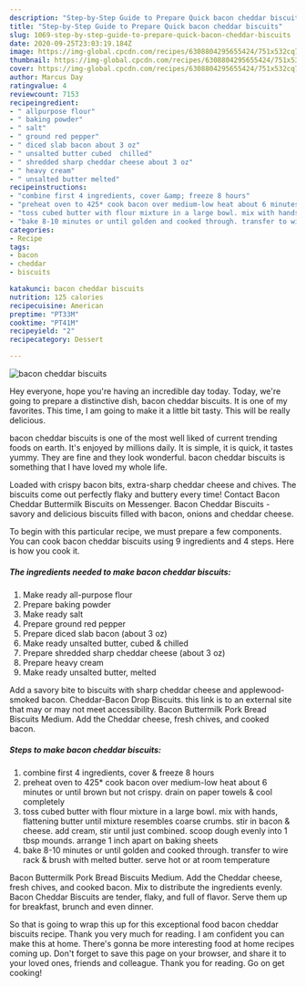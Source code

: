 ```yaml
---
description: "Step-by-Step Guide to Prepare Quick bacon cheddar biscuits"
title: "Step-by-Step Guide to Prepare Quick bacon cheddar biscuits"
slug: 1069-step-by-step-guide-to-prepare-quick-bacon-cheddar-biscuits
date: 2020-09-25T23:03:19.184Z
image: https://img-global.cpcdn.com/recipes/6308804295655424/751x532cq70/bacon-cheddar-biscuits-recipe-main-photo.jpg
thumbnail: https://img-global.cpcdn.com/recipes/6308804295655424/751x532cq70/bacon-cheddar-biscuits-recipe-main-photo.jpg
cover: https://img-global.cpcdn.com/recipes/6308804295655424/751x532cq70/bacon-cheddar-biscuits-recipe-main-photo.jpg
author: Marcus Day
ratingvalue: 4
reviewcount: 7153
recipeingredient:
- " allpurpose flour"
- " baking powder"
- " salt"
- " ground red pepper"
- " diced slab bacon about 3 oz"
- " unsalted butter cubed  chilled"
- " shredded sharp cheddar cheese about 3 oz"
- " heavy cream"
- " unsalted butter melted"
recipeinstructions:
- "combine first 4 ingredients, cover &amp; freeze 8 hours"
- "preheat oven to 425* cook bacon over medium-low heat about 6 minutes or until brown but not crispy. drain on paper towels &amp; cool completely"
- "toss cubed butter with flour mixture in a large bowl. mix with hands, flattening butter until mixture resembles coarse crumbs. stir in bacon &amp; cheese. add cream, stir until just combined. scoop dough evenly into 1 tbsp mounds. arrange 1 inch apart on baking sheets"
- "bake 8-10 minutes or until golden and cooked through. transfer to wire rack &amp; brush with melted butter. serve hot or at room temperature"
categories:
- Recipe
tags:
- bacon
- cheddar
- biscuits

katakunci: bacon cheddar biscuits 
nutrition: 125 calories
recipecuisine: American
preptime: "PT33M"
cooktime: "PT41M"
recipeyield: "2"
recipecategory: Dessert

---
```



![bacon cheddar biscuits](https://img-global.cpcdn.com/recipes/6308804295655424/751x532cq70/bacon-cheddar-biscuits-recipe-main-photo.jpg)

Hey everyone, hope you're having an incredible day today. Today, we're going to prepare a distinctive dish, bacon cheddar biscuits. It is one of my favorites. This time, I am going to make it a little bit tasty. This will be really delicious.

bacon cheddar biscuits is one of the most well liked of current trending foods on earth. It's enjoyed by millions daily. It is simple, it is quick, it tastes yummy. They are fine and they look wonderful. bacon cheddar biscuits is something that I have loved my whole life.

Loaded with crispy bacon bits, extra-sharp cheddar cheese and chives. The biscuits come out perfectly flaky and buttery every time! Contact Bacon Cheddar Buttermilk Biscuits on Messenger. Bacon Cheddar Biscuits - savory and delicious biscuits filled with bacon, onions and cheddar cheese.


To begin with this particular recipe, we must prepare a few components. You can cook bacon cheddar biscuits using 9 ingredients and 4 steps. Here is how you cook it.

<!--inarticleads1-->

##### The ingredients needed to make bacon cheddar biscuits:

1. Make ready  all-purpose flour
1. Prepare  baking powder
1. Make ready  salt
1. Prepare  ground red pepper
1. Prepare  diced slab bacon (about 3 oz)
1. Make ready  unsalted butter, cubed &amp; chilled
1. Prepare  shredded sharp cheddar cheese (about 3 oz)
1. Prepare  heavy cream
1. Make ready  unsalted butter, melted


Add a savory bite to biscuits with sharp cheddar cheese and applewood-smoked bacon. Cheddar-Bacon Drop Biscuits. this link is to an external site that may or may not meet accessibility. Bacon Buttermilk Pork Bread Biscuits Medium. Add the Cheddar cheese, fresh chives, and cooked bacon. 

<!--inarticleads2-->

##### Steps to make bacon cheddar biscuits:

1. combine first 4 ingredients, cover &amp; freeze 8 hours
1. preheat oven to 425* cook bacon over medium-low heat about 6 minutes or until brown but not crispy. drain on paper towels &amp; cool completely
1. toss cubed butter with flour mixture in a large bowl. mix with hands, flattening butter until mixture resembles coarse crumbs. stir in bacon &amp; cheese. add cream, stir until just combined. scoop dough evenly into 1 tbsp mounds. arrange 1 inch apart on baking sheets
1. bake 8-10 minutes or until golden and cooked through. transfer to wire rack &amp; brush with melted butter. serve hot or at room temperature


Bacon Buttermilk Pork Bread Biscuits Medium. Add the Cheddar cheese, fresh chives, and cooked bacon. Mix to distribute the ingredients evenly. Bacon Cheddar Biscuits are tender, flaky, and full of flavor. Serve them up for breakfast, brunch and even dinner. 

So that is going to wrap this up for this exceptional food bacon cheddar biscuits recipe. Thank you very much for reading. I am confident you can make this at home. There's gonna be more interesting food at home recipes coming up. Don't forget to save this page on your browser, and share it to your loved ones, friends and colleague. Thank you for reading. Go on get cooking!
